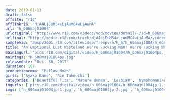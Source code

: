 ```yaml
---
date: 2019-01-13
draft: false
affsite: "r18"
afflinkr18: "NjA4LjEuMS4xLjAuMC4wLjAuMA"
url: "h_606maj01004"
urloriginal: "http://www.r18.com/videos/vod/movies/detail/-/id=h_606maj01004"
urlfinal: "http://media.r18.com/track/NjA4LjEuMS4xLjAuMC4wLjAuMA/videos/vod/movies/detail/-/id=h_606maj01004"
samplevid: "awspv3001.r18.com/litevideo/freepv/h/h_6/h_606maj1004/h_606maj1004_dmb_w.mp4"
title: "An Emotional Lust Wasteland We're Fucking Men! We're Fucking Women! We'll Show Your Wife All The Semen You Just Pumped Out! Women Who Suck Dick Women Who Eat Pussy Ayako Kano Rie Takeuchi"
mainimgurl: "pics.r18.com/digital/video/h_606maj01004/h_606maj01004ps.jpg"
mainimgs: "h_606maj01004ps.jpg"
releasedate: "Oct. 30, 2017"
duration: 187
productioncomp: "Mellow Moon"
girls: ['Ayako Kano', 'Rie Takeuchi']
categories: ['Beautiful Tits', 'Mature Woman', 'Lesbian', 'Nymphomaniac', 'Cheating Wife', 'Drama', 'Threesome / Foursome', 'Hi-Def']
imgurls: ['pics.r18.com/digital/video/h_606maj01004/h_606maj01004jp-1.jpg', 'pics.r18.com/digital/video/h_606maj01004/h_606maj01004jp-2.jpg', 'pics.r18.com/digital/video/h_606maj01004/h_606maj01004jp-3.jpg', 'pics.r18.com/digital/video/h_606maj01004/h_606maj01004jp-4.jpg', 'pics.r18.com/digital/video/h_606maj01004/h_606maj01004jp-5.jpg', 'pics.r18.com/digital/video/h_606maj01004/h_606maj01004jp-6.jpg', 'pics.r18.com/digital/video/h_606maj01004/h_606maj01004jp-7.jpg', 'pics.r18.com/digital/video/h_606maj01004/h_606maj01004jp-8.jpg', 'pics.r18.com/digital/video/h_606maj01004/h_606maj01004jp-9.jpg', 'pics.r18.com/digital/video/h_606maj01004/h_606maj01004jp-10.jpg', 'pics.r18.com/digital/video/h_606maj01004/h_606maj01004jp-11.jpg', 'pics.r18.com/digital/video/h_606maj01004/h_606maj01004jp-12.jpg', 'pics.r18.com/digital/video/h_606maj01004/h_606maj01004jp-13.jpg', 'pics.r18.com/digital/video/h_606maj01004/h_606maj01004jp-14.jpg', 'pics.r18.com/digital/video/h_606maj01004/h_606maj01004jp-15.jpg', 'pics.r18.com/digital/video/h_606maj01004/h_606maj01004jp-16.jpg', 'pics.r18.com/digital/video/h_606maj01004/h_606maj01004jp-17.jpg', 'pics.r18.com/digital/video/h_606maj01004/h_606maj01004jp-18.jpg', 'pics.r18.com/digital/video/h_606maj01004/h_606maj01004jp-19.jpg']
imgs: ['h_606maj01004jp-1.jpg', 'h_606maj01004jp-2.jpg', 'h_606maj01004jp-3.jpg', 'h_606maj01004jp-4.jpg', 'h_606maj01004jp-5.jpg', 'h_606maj01004jp-6.jpg', 'h_606maj01004jp-7.jpg', 'h_606maj01004jp-8.jpg', 'h_606maj01004jp-9.jpg', 'h_606maj01004jp-10.jpg', 'h_606maj01004jp-11.jpg', 'h_606maj01004jp-12.jpg', 'h_606maj01004jp-13.jpg', 'h_606maj01004jp-14.jpg', 'h_606maj01004jp-15.jpg', 'h_606maj01004jp-16.jpg', 'h_606maj01004jp-17.jpg', 'h_606maj01004jp-18.jpg', 'h_606maj01004jp-19.jpg']
---
```

